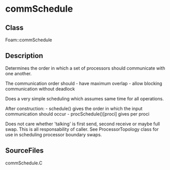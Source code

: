 # commSchedule 
## Class
Foam::commSchedule

## Description
Determines the order in which a set of processors should communicate
with one another.

The communication order should
      - have maximum overlap
      - allow blocking communication without deadlock

Does a very simple scheduling which assumes same time for all operations.

After construction:
      - schedule() gives the order in which the input communication should occur
      - procSchedule()[proci] gives per proci

Does not care whether 'talking' is first send, second receive or maybe
full swap. This is all responsability of caller. See ProcessorTopology
class for use in scheduling processor boundary swaps.

## SourceFiles
commSchedule.C

